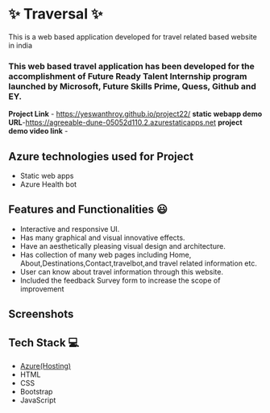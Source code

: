  # ✨ Traversal  ✨

This is a web based application developed for travel related based website in india

### This web based travel application has been developed for the accomplishment of Future Ready Talent Internship program launched by Microsoft, Future Skills Prime, Quess, Github and EY.


**Project Link** - https://yeswanthroy.github.io/project22/
**static webapp demo URL**-https://agreeable-dune-05052d110.2.azurestaticapps.net
**project demo video link** - 

## Azure technologies used for Project

- Static web apps
-  Azure Health bot

## Features and Functionalities 😃

- Interactive and responsive UI.
- Has many graphical and visual innovative effects.
- Have an aesthetically pleasing visual design and architecture.
- Has collection of many web pages including Home, About,Destinations,Contact,travelbot,and travel related information etc.
- User can know about travel information through this website.
- Included the feedback Survey form to increase the scope of improvement 

## Screenshots



















## Tech Stack 💻

- [Azure(Hosting)](https://azure.microsoft.com/en-in/features/azure-portal/)
- HTML
- CSS
- Bootstrap
- JavaScript
